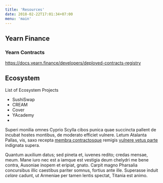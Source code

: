 ```yaml
---
title: 'Resources'
date: 2018-02-22T17:01:34+07:00
menu: 'main'
---
```



## Yearn Finance


### Yearn Contracts 

https://docs.yearn.finance/developers/deployed-contracts-registry

## Ecosystem

List of Ecosystem Projects

- SushiSwap
- CREAM
- Cover
- YAcademy
- 

Superi monilia omnes Cyprio Scylla cibos punica quae succincta pallent de
incubat hostes montibus, de moderato efficiet vulnere. Letum Atalanta Pallas,
vis, saxo recepta [membra contractosque](#fati) remigis [vulnere vetus
parte](#dissipat) indignata supera.

Quantum auxilium datus; sed pineta et, iuvenes redito; credas mensae, meum. Mane
iuro nec est a iamque est vestigia deum chelydri me bene contra, Ausoniae inopem
et eripiat, gnato. Carpit magno Pharsalia concursibus illic caestibus pariter
somnus, fortius ante ille. Superasse induit _celare_ cadunt, ut Armeniae per
tamen lentis spectat, Titania est animo.
